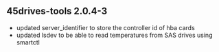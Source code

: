 ## 45drives-tools 2.0.4-3

* updated server_identifier to store the controller id of hba cards
* updated lsdev to be able to read temperatures from SAS drives using smartctl